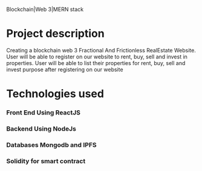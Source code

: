 Blockchain|Web 3|MERN stack
# Project description
Creating a blockchain web 3 Fractional And Frictionless RealEstate Website. User will be able to register on our website to rent, buy, sell and invest in properties. User will be able to list their properties for rent, buy, sell and invest purpose after registering on our website

# Technologies used
### Front End Using ReactJS
### Backend Using NodeJs
### Databases Mongodb and IPFS
### Solidity for smart contract
